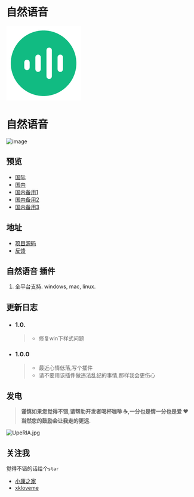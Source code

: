 # 自然语音

![img]( ./icon.png)

# 自然语音

![image](https://forthebadge.com/images/badges/built-with-love.svg)


## 预览

- [国际](http://www.jixiaokang.com/utools-voice/)
- [国内](https://github.com/xkloveme/utools-voice/issues)
- [国内备用1](https://utools-voice-xkloveme.vercel.app/)
- [国内备用2](https://utools-voice-git-master-xkloveme.vercel.app/)
- [国内备用3](https://utools-voice-n22bsory7-xkloveme.vercel.app/)

## 地址

- [项目源码](https://github.com/xkloveme/utools-voice)
- [反馈](https://github.com/xkloveme/utools-voice/issues)

## 自然语音 插件

1. 全平台支持. windows, mac, linux.

## 更新日志

- ### 1.0.

  > - 修复win下样式问题

- ### 1.0.0

  > - 最近心情低落,写个插件
  > - 请不要用该插件做违法乱纪的事情,那样我会更伤心

## 发电

> **谨慎如果您觉得不错,请帮助开发者喝杯咖啡 ☕️,一分也是情一分也是爱 ❤️ 当然您的鼓励会让我走的更远.**

![UpeRIA.jpg](https://s1.ax1x.com/2020/07/05/UpeRIA.jpg)

## 关注我

觉得不错的话给个`star`

- [小康之家](https://www.jixiaokang.com)
- [xkloveme](https://github.com/xkloveme)
